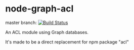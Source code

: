 node-graph-acl
==============


master branch: [![Build Status](https://travis-ci.org/ydigital-factory/node-graph-acl.svg)](https://github.com/ydigital-factory/node-graph-acl)


An ACL module using Graph databases.

It's made to be a direct replacement for npm package "acl"
